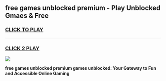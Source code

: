 
## free games unblocked premium - Play Unblocked Gmaes & Free
<h3>
<a href="https://premium.freeplayer.one?title=free_games_unblocked_premium&ref=19F">CLICK TO PLAY</a></h3>
<hr>

<h3>
<a href="https://premium.freeplayer.one?title=free_games_unblocked_premium&ref=19F">CLICK 2 PLAY</a>
  
</h3>

<a href="https://premium.freeplayer.one?title=free_games_unblocked_premium&ref=19F/"><img src="https://clearcache.store/games.png"></a>


**free games unblocked premium games unblocked: Your Gateway to Fun and Accessible Online Gaming**
